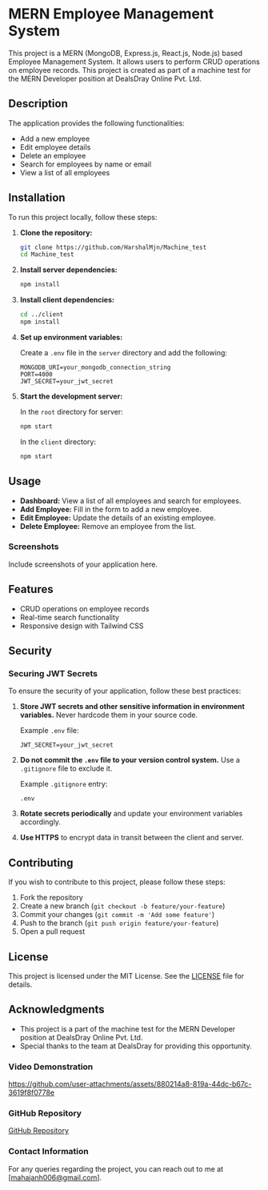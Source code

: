 # MERN Employee Management System

This project is a MERN (MongoDB, Express.js, React.js, Node.js) based Employee Management System. It allows users to perform CRUD operations on employee records. This project is created as part of a machine test for the MERN Developer position at DealsDray Online Pvt. Ltd.

## Description

The application provides the following functionalities:

- Add a new employee
- Edit employee details
- Delete an employee
- Search for employees by name or email
- View a list of all employees

## Installation

To run this project locally, follow these steps:

1. **Clone the repository:**

    ```bash
    git clone https://github.com/HarshalMjn/Machine_test
    cd Machine_test
    ```

2. **Install server dependencies:**

    ```bash
    npm install
    ```

3. **Install client dependencies:**

    ```bash
    cd ../client
    npm install
    ```

4. **Set up environment variables:**

    Create a `.env` file in the `server` directory and add the following:

    ```plaintext
    MONGODB_URI=your_mongodb_connection_string
    PORT=4000
    JWT_SECRET=your_jwt_secret
    ```

5. **Start the development server:**

    In the `root` directory for server:

    ```bash
    npm start
    ```

    In the `client` directory:

    ```bash
    npm start
    ```

## Usage

- **Dashboard:** View a list of all employees and search for employees.
- **Add Employee:** Fill in the form to add a new employee.
- **Edit Employee:** Update the details of an existing employee.
- **Delete Employee:** Remove an employee from the list.

### Screenshots

Include screenshots of your application here.

## Features

- CRUD operations on employee records
- Real-time search functionality
- Responsive design with Tailwind CSS

## Security

### Securing JWT Secrets

To ensure the security of your application, follow these best practices:

1. **Store JWT secrets and other sensitive information in environment variables.** Never hardcode them in your source code.

    Example `.env` file:
    ```plaintext
    JWT_SECRET=your_jwt_secret
    ```

2. **Do not commit the `.env` file to your version control system.** Use a `.gitignore` file to exclude it.

    Example `.gitignore` entry:
    ```plaintext
    .env
    ```

3. **Rotate secrets periodically** and update your environment variables accordingly.

4. **Use HTTPS** to encrypt data in transit between the client and server.

## Contributing

If you wish to contribute to this project, please follow these steps:

1. Fork the repository
2. Create a new branch (`git checkout -b feature/your-feature`)
3. Commit your changes (`git commit -m 'Add some feature'`)
4. Push to the branch (`git push origin feature/your-feature`)
5. Open a pull request

## License

This project is licensed under the MIT License. See the [LICENSE](LICENSE) file for details.

## Acknowledgments

- This project is a part of the machine test for the MERN Developer position at DealsDray Online Pvt. Ltd.
- Special thanks to the team at DealsDray for providing this opportunity.

### Video Demonstration


https://github.com/user-attachments/assets/880214a8-819a-44dc-b67c-3619f8f0778e





### GitHub Repository

[GitHub Repository](https://github.com/HarshalMjn/Machine_test)

### Contact Information

For any queries regarding the project, you can reach out to me at [mahajanh006@gmail.com].

